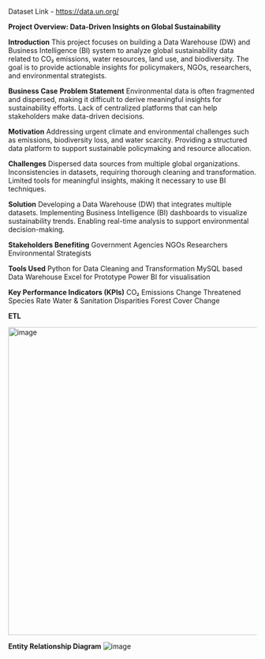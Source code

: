 Dataset Link - https://data.un.org/

**Project Overview: Data-Driven Insights on Global Sustainability**

**Introduction**
This project focuses on building a Data Warehouse (DW) and Business Intelligence (BI) system to analyze global sustainability data related to CO₂ emissions, water resources, land use, and biodiversity. The goal is to provide actionable insights for policymakers, NGOs, researchers, and environmental strategists.

**Business Case**
**Problem Statement**
Environmental data is often fragmented and dispersed, making it difficult to derive meaningful insights for sustainability efforts.
Lack of centralized platforms that can help stakeholders make data-driven decisions.

**Motivation**
Addressing urgent climate and environmental challenges such as emissions, biodiversity loss, and water scarcity.
Providing a structured data platform to support sustainable policymaking and resource allocation.

**Challenges**
Dispersed data sources from multiple global organizations.
Inconsistencies in datasets, requiring thorough cleaning and transformation.
Limited tools for meaningful insights, making it necessary to use BI techniques.

**Solution**
Developing a Data Warehouse (DW) that integrates multiple datasets.
Implementing Business Intelligence (BI) dashboards to visualize sustainability trends.
Enabling real-time analysis to support environmental decision-making.

**Stakeholders Benefiting**
Government Agencies
NGOs
Researchers
Environmental Strategists

**Tools Used**
Python for Data Cleaning and Transformation
MySQL based Data Warehouse
Excel for Prototype 
Power BI for visualisation

**Key Performance Indicators (KPIs)**
CO₂ Emissions Change
Threatened Species Rate
Water & Sanitation Disparities
Forest Cover Change


**ETL**

<img width="623" alt="image" src="https://github.com/user-attachments/assets/2398924e-039f-4bd3-8ff6-6e105b13d347" />




**Entity Relationship Diagram**
![image](https://github.com/user-attachments/assets/5f33769e-8610-4e83-a2d2-f0cf538d6b20)







